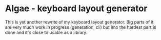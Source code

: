 # Algae - keyboard layout generator
This is yet another rewrite of my keyboard layout generator. Big
parts of it are very much work in progress (generation, cli) but
imo the hardest part is done and it's close to usable as a
library.
